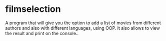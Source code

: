 # filmselection
A program that will give you the option to add a list of movies from different authors and also with different languages, using OOP.
it also allows to view the result and print on the console..

